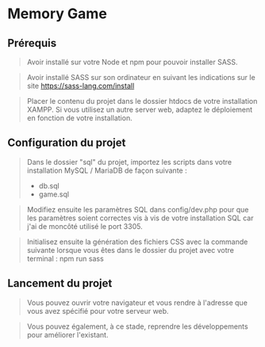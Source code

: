 # Memory Game

## Prérequis

> Avoir installé sur votre Node et npm pour pouvoir installer SASS.

> Avoir installé SASS sur son ordinateur en suivant les indications sur le site
> https://sass-lang.com/install

> Placer le contenu du projet dans le dossier htdocs de votre installation XAMPP. Si vous utilisez un autre server web,
> adaptez le déploiement en fonction de votre installation.

## Configuration du projet

> Dans le dossier "sql" du projet, importez les scripts dans votre installation MySQL / MariaDB de façon suivante :
> * db.sql
> * game.sql

> Modifiez ensuite les paramètres SQL dans config/dev.php pour que les paramètres soient correctes vis à vis de votre
> installation SQL car j'ai de moncôté utilisé le port 3305.

>Initialisez ensuite la génération des fichiers CSS avec la commande suivante lorsque vous êtes dans le dossier du projet
> avec votre terminal :
> npm run sass

## Lancement du projet

> Vous pouvez ouvrir votre navigateur et vous rendre à l'adresse que vous avez spécifié pour votre serveur web.

> Vous pouvez également, à ce stade, reprendre les développements pour améliorer l'existant.